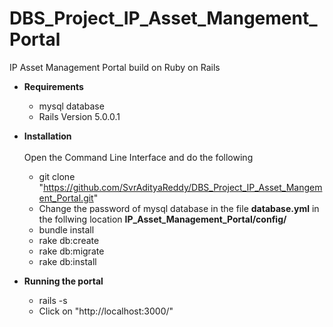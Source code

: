 # DBS_Project_IP_Asset_Mangement_Portal
IP Asset Management Portal build on Ruby on Rails<br/>

* **Requirements**
  * mysql database
  * Rails Version 5.0.0.1

* **Installation** <br/> <br/>
  Open the Command Line Interface and do the following <br/>
  * git clone "https://github.com/SvrAdityaReddy/DBS_Project_IP_Asset_Mangement_Portal.git"
  * Change the password of mysql database in the file **database.yml** in the follwing location **IP_Asset_Management_Portal/config/**
  * bundle install
  * rake db:create
  * rake db:migrate
  * rake db:install

* **Running the portal**
  * rails -s
  * Click on "http://localhost:3000/"